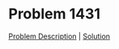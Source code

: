 # Problem 1431

[Problem Description](./description/problem_1431.md) | [Solution](./solutions/solution_1431.cpp)
